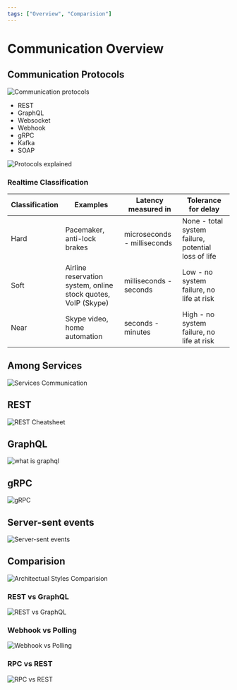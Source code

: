```yaml
---
tags: ["Overview", "Comparision"]
---
```


# Communication Overview

## Communication Protocols

![Communication protocols](https://i.pinimg.com/originals/31/e3/1c/31e31c112b618fca7a2a93b4aab4c34e.jpg)

- REST
- GraphQL
- Websocket
- Webhook
- gRPC
- Kafka
- SOAP

![Protocols explained](https://i.pinimg.com/736x/18/b0/be/18b0be8a0429b95c6e37aff029c684ef.jpg)

### Realtime Classification

Classification | Examples | Latency measured in | Tolerance for delay 
--- | --- | --- | --- 
Hard | Pacemaker, anti-lock brakes | microseconds - milliseconds | None - total system failure, potential loss of life 
Soft | Airline reservation system, online stock quotes, VoIP (Skype) | milliseconds - seconds | Low - no system failure, no life at risk 
Near | Skype video, home automation | seconds - minutes | High - no system failure, no life at risk 

## Among Services

![Services Communication](https://i.pinimg.com/originals/8d/ea/68/8dea68df11d4a6667a7b8d4fb4b66361.jpg)

## REST 

![REST Cheatsheet](https://i.pinimg.com/originals/27/39/3f/27393ffbff967f1548943612eba9bcea.jpg)

## GraphQL

![what is graphql](https://i.pinimg.com/originals/ce/01/9f/ce019f0d8d5e7ca1cdf5019f82f16994.jpg)

## gRPC 

![gRPC](https://i.pinimg.com/originals/2c/eb/38/2ceb38ed0b65baa885b60544791469b1.jpg)

## Server-sent events

![Server-sent events](https://i.pinimg.com/originals/8c/f5/d4/8cf5d426dc818c8c9c7cd8a51a4c9192.jpg)

## Comparision

![Architectual Styles Comparision](https://i.pinimg.com/originals/76/fd/c8/76fdc8531063c8cfc70dc3d201d10a26.jpg)

### REST vs GraphQL

![REST vs GraphQL](https://i.pinimg.com/originals/55/b3/ff/55b3ffda59f46f1eb85067b520ece7c5.jpg)

### Webhook vs Polling

![Webhook vs Polling](https://i.pinimg.com/originals/dd/80/b5/dd80b5976143ffc11033d6e2ddecdc2a.png)

### RPC vs REST

![RPC vs REST](https://i.pinimg.com/originals/56/7c/80/567c8012e0f70bf5d5513ffc68cb7c4f.jpg)